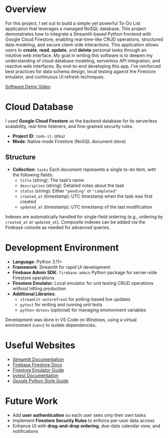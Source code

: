 # Overview
For this project, I set out to build a simple yet powerful To-Do List application that leverages a managed NoSQL database. This project demonstrates how to integrate a Streamlit-based Python frontend with Google Cloud Firestore, enabling real-time-like CRUD operations, structured data modeling, and secure client-side interactions. This application allows users to **create**, **read**, **update**, and **delete** personal tasks through an intuitive web interface.
My goal in writing this software is to deepen my understanding of cloud database modeling, serverless API integration, and reactive web interfaces. By end-to-end developing this app, I’ve reinforced best practices for data schema design, local testing against the Firestore emulator, and continuous UI refresh techniques.

[Software Demo Video](https://www.youtube.com/watch?v=zH3MbfXJcQQ)

# Cloud Database
I used **Google Cloud Firestore** as the backend database for its serverless scalability, real-time listeners, and fine-grained security rules.

- **Project ID**: `todo-it-109a2`
- **Mode**: Native mode Firestore (NoSQL document store)

## Structure
- **Collection**: `tasks`
  Each document represents a single to-do item, with the following fields:
  - `title` (string): The task’s name
  - `description` (string): Detailed notes about the task
  - `status` (string): Either `"pending"` or `"completed"`
  - `created_at` (timestamp): UTC timestamp when the task was first created
  - `updated_at` (timestamp): UTC timestamp of the last modification

Indexes are automatically handled for single-field ordering (e.g., ordering by `created_at` or `updated_at`). Composite indexes can be added via the Firebase console as needed for advanced queries.

# Development Environment
- **Language**: Python 3.11+
- **Framework**: Streamlit for rapid UI development
- **Firebase Admin SDK**: `firebase-admin` Python package for server-side Firestore operations
- **Firestore Emulator**: Local emulator for unit testing CRUD operations without hitting production
- **Additional Libraries**:
  - `streamlit-autorefresh` for polling-based live updates
  - `pytest` for writing and running unit tests
  - `python-dotenv` (optional) for managing environment variables

Development was done in VS Code on Windows, using a virtual environment (`venv`) to isolate dependencies.

# Useful Websites
- [Streamlit Documentation](https://docs.streamlit.io/)
- [Firebase Firestore Docs](https://firebase.google.com/docs/firestore)
- [Firestore Emulator Guide](https://firebase.google.com/docs/emulator-suite)
- [pytest Documentation](https://docs.pytest.org/)
- [Google Python Style Guide](https://google.github.io/styleguide/pyguide.html)

# Future Work
- Add **user authentication** so each user sees only their own tasks
- Implement **Firestore Security Rules** to enforce per-user data access
- Enhance UI with **drag-and-drop ordering**, due-date calendar view, and notifications